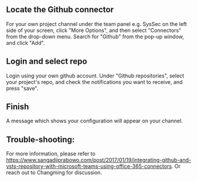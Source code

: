 ## Locate the Github connector
For your own project channel under the team panel e.g. SysSec on the left side of your screen, click "More Options", and then select "Connectors" from the drop-down menu.
Search for "Github" from the pop-up window, and click "Add".
## Login and select repo
Login using your own github account. Under "Github repositories", select your project's repo, and check the notifications you want to receive, and press "save".
## Finish
A message which shows your configuration will appear on your channel.

## Trouble-shooting:
For more information, please refer to https://www.sangadjiprabowo.com/post/2017/01/19/integrating-github-and-vsts-repository-with-microsoft-teams-using-office-365-connectors.
Or reach out to Changming for discussion.